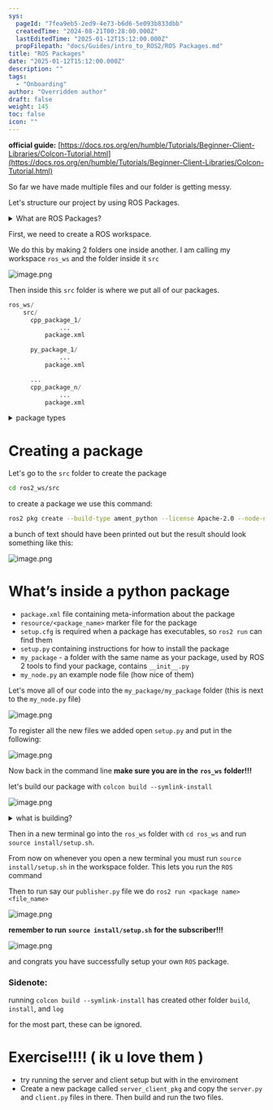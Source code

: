 ```yaml
---
sys:
  pageId: "7fea9eb5-2ed9-4e73-b6d6-5e093b833dbb"
  createdTime: "2024-08-21T00:28:00.000Z"
  lastEditedTime: "2025-01-12T15:12:00.000Z"
  propFilepath: "docs/Guides/intro_to_ROS2/ROS Packages.md"
title: "ROS Packages"
date: "2025-01-12T15:12:00.000Z"
description: ""
tags:
  - "Onboarding"
author: "Overridden author"
draft: false
weight: 145
toc: false
icon: ""
---
```


**official guide:** [https://docs.ros.org/en/humble/Tutorials/Beginner-Client-Libraries/Colcon-Tutorial.html](https://docs.ros.org/en/humble/Tutorials/Beginner-Client-Libraries/Colcon-Tutorial.html)

So far we have made multiple files and our folder is getting messy.

Let's structure our project by using ROS Packages.

<details>

<summary>What are ROS Packages?</summary>

ROS Packages are, as the name implies, packages of code that are highly sharable between ROS developers.

They consist of a folder, `package.xml` file, and source code

```python
      cpp_package_1/
		      ... imagine much code files here ..
          package.xml
```

</details>

First, we need to create a ROS workspace.

We do this by making 2 folders one inside another. I am calling my workspace `ros_ws` and the folder inside it `src`

![image.png](https://prod-files-secure.s3.us-west-2.amazonaws.com/d518164a-d88e-44d1-a4ee-3adb3bd8bce0/70706947-fd18-4537-a67b-e12946812d31/image.png?X-Amz-Algorithm=AWS4-HMAC-SHA256&X-Amz-Content-Sha256=UNSIGNED-PAYLOAD&X-Amz-Credential=ASIAZI2LB466RPK37MWW%2F20250506%2Fus-west-2%2Fs3%2Faws4_request&X-Amz-Date=20250506T121701Z&X-Amz-Expires=3600&X-Amz-Security-Token=IQoJb3JpZ2luX2VjEJz%2F%2F%2F%2F%2F%2F%2F%2F%2F%2FwEaCXVzLXdlc3QtMiJGMEQCIBpwNne%2FZrQmoCBUG5IXY%2BEiW%2B5BbgnXerVJOuUb9IT6AiBFllV9RmLwMo7pIWfw9XJnho5VhCTMlRLoZSOYrAevuSr%2FAwhFEAAaDDYzNzQyMzE4MzgwNSIMSarooNayFgq6G%2FXWKtwD3wo3zsnOQBbYz1zyC%2Bw8r9nSdmGmu1V23i%2BSJJVB4MdN4tC9JlYw6V6oH5kykiGaax9Eh%2BYWtMEAXiLkcAcEWgRDT61%2BRWBhg7l3JrnHIKzcGCwY9qliaTJht3S1lZf2svFf4TfkpKNktIgUmb1XSUKXiGcAx1EW6nkdk8WEP5mRE1VeeXUUzzhfLiVb%2Bp2DAh6dWKDVfzrpEfg%2FUj%2FXZ2BgJ5hVniM1qsPG%2B4ITuHRAo0TeqTsCogcMwrPstWci68MA1Rf3RlQvts6Jl40rZQ5ueToJAQVhbGUBZ1dOmSmlNW31DUPss8Orgfv38fgr5oGQ7cTsDqu9F7AbANs1NtoKdamazGTgax38w0g86O%2Bl9%2BOR7LT5ZcvDyLSRx38Ot1bBrWkjdIIo27z%2Fp3UsKrq2rAAhjxN%2FC76I%2B%2FS%2F2DewsrTrdl46xip1A4rp6JiMu8eVwGHavJ4wVMp2ke%2FRSY5jPkfzlCBN8EXgJemkU6gpx0DeirAfl4oI5SHTTc0XrOTLrnuFbxDktqSNrsDZFgLUMdMUvyQ%2FP8nzj2lpmVi9btMUDdNt4MQGlK0aKeWBvXIZDtTKeqyX4gvHaJd%2BN0v6pmOOUa0NJstqCPTuArwFuypfWwdBtMYPL9swy%2FfnwAY6pgFd7E9fST4MOpsTE8MYFxzeVF%2FvyaN4U1Rj3XoUmwwkjj8B%2Fcx2bQ5iWlH%2BJpfI3MzOXMyGdpg6Ac%2FpwpKqEACgbvV2nPUNEgfGn7%2FgkZEvzKiUntn%2BrOOz2qNn%2BHDUE7fCi9QDsNVhrYahsW9m7QSu%2FfvgKcBceVnyiHouyyPLbE6x3CdiYqxukWoZY92JkyFsFVCQvkDg9E5BROAialXOiTl8iIcw&X-Amz-Signature=3bce50c2f9fe350be45cdae44137097ddbcb64a3172fe23fd5a92fabae92adb8&X-Amz-SignedHeaders=host&x-id=GetObject)

Then inside this `src` folder is where we put all of our packages.

```python
ros_ws/
    src/
      cpp_package_1/
		      ...
          package.xml

      py_package_1/
		      ...
          package.xml

      ...
      cpp_package_n/
		      ...
          package.xml

```

<details>

<summary>package types</summary>

packages can be either `C++` or python.

the intern file structure is different for each but for this guide we will stick to creating python packages

</details>

# Creating a package

Let's go to the `src` folder to create the package

```bash
cd ros2_ws/src
```

to create a package we use this command:

```bash
ros2 pkg create --build-type ament_python --license Apache-2.0 --node-name my_node my_package
```

a bunch of text should have been printed out but the result should look something like this:

![image.png](https://prod-files-secure.s3.us-west-2.amazonaws.com/d518164a-d88e-44d1-a4ee-3adb3bd8bce0/e6cf1e3f-8512-4a3e-b131-079f800bf3e8/image.png?X-Amz-Algorithm=AWS4-HMAC-SHA256&X-Amz-Content-Sha256=UNSIGNED-PAYLOAD&X-Amz-Credential=ASIAZI2LB466RPK37MWW%2F20250506%2Fus-west-2%2Fs3%2Faws4_request&X-Amz-Date=20250506T121701Z&X-Amz-Expires=3600&X-Amz-Security-Token=IQoJb3JpZ2luX2VjEJz%2F%2F%2F%2F%2F%2F%2F%2F%2F%2FwEaCXVzLXdlc3QtMiJGMEQCIBpwNne%2FZrQmoCBUG5IXY%2BEiW%2B5BbgnXerVJOuUb9IT6AiBFllV9RmLwMo7pIWfw9XJnho5VhCTMlRLoZSOYrAevuSr%2FAwhFEAAaDDYzNzQyMzE4MzgwNSIMSarooNayFgq6G%2FXWKtwD3wo3zsnOQBbYz1zyC%2Bw8r9nSdmGmu1V23i%2BSJJVB4MdN4tC9JlYw6V6oH5kykiGaax9Eh%2BYWtMEAXiLkcAcEWgRDT61%2BRWBhg7l3JrnHIKzcGCwY9qliaTJht3S1lZf2svFf4TfkpKNktIgUmb1XSUKXiGcAx1EW6nkdk8WEP5mRE1VeeXUUzzhfLiVb%2Bp2DAh6dWKDVfzrpEfg%2FUj%2FXZ2BgJ5hVniM1qsPG%2B4ITuHRAo0TeqTsCogcMwrPstWci68MA1Rf3RlQvts6Jl40rZQ5ueToJAQVhbGUBZ1dOmSmlNW31DUPss8Orgfv38fgr5oGQ7cTsDqu9F7AbANs1NtoKdamazGTgax38w0g86O%2Bl9%2BOR7LT5ZcvDyLSRx38Ot1bBrWkjdIIo27z%2Fp3UsKrq2rAAhjxN%2FC76I%2B%2FS%2F2DewsrTrdl46xip1A4rp6JiMu8eVwGHavJ4wVMp2ke%2FRSY5jPkfzlCBN8EXgJemkU6gpx0DeirAfl4oI5SHTTc0XrOTLrnuFbxDktqSNrsDZFgLUMdMUvyQ%2FP8nzj2lpmVi9btMUDdNt4MQGlK0aKeWBvXIZDtTKeqyX4gvHaJd%2BN0v6pmOOUa0NJstqCPTuArwFuypfWwdBtMYPL9swy%2FfnwAY6pgFd7E9fST4MOpsTE8MYFxzeVF%2FvyaN4U1Rj3XoUmwwkjj8B%2Fcx2bQ5iWlH%2BJpfI3MzOXMyGdpg6Ac%2FpwpKqEACgbvV2nPUNEgfGn7%2FgkZEvzKiUntn%2BrOOz2qNn%2BHDUE7fCi9QDsNVhrYahsW9m7QSu%2FfvgKcBceVnyiHouyyPLbE6x3CdiYqxukWoZY92JkyFsFVCQvkDg9E5BROAialXOiTl8iIcw&X-Amz-Signature=cd93f2965747ff37c8b3ae0bad91e2be07c9b0787a39b3ddfd62839ae5fbc403&X-Amz-SignedHeaders=host&x-id=GetObject)

# What’s inside a python package

- `package.xml` file containing meta-information about the package
- `resource/<package_name>` marker file for the package
- `setup.cfg` is required when a package has executables, so `ros2 run` can find them
- `setup.py` containing instructions for how to install the package
- `my_package` - a folder with the same name as your package, used by ROS 2 tools to find your package, contains `__init__.py`
- `my_node.py` an example node file (how nice of them)

Let's move all of our code into the `my_package/my_package` folder (this is next to the `my_node.py` file)

![image.png](https://prod-files-secure.s3.us-west-2.amazonaws.com/d518164a-d88e-44d1-a4ee-3adb3bd8bce0/9ce58f11-0da9-4d3e-b86d-506a9685d378/image.png?X-Amz-Algorithm=AWS4-HMAC-SHA256&X-Amz-Content-Sha256=UNSIGNED-PAYLOAD&X-Amz-Credential=ASIAZI2LB466RPK37MWW%2F20250506%2Fus-west-2%2Fs3%2Faws4_request&X-Amz-Date=20250506T121701Z&X-Amz-Expires=3600&X-Amz-Security-Token=IQoJb3JpZ2luX2VjEJz%2F%2F%2F%2F%2F%2F%2F%2F%2F%2FwEaCXVzLXdlc3QtMiJGMEQCIBpwNne%2FZrQmoCBUG5IXY%2BEiW%2B5BbgnXerVJOuUb9IT6AiBFllV9RmLwMo7pIWfw9XJnho5VhCTMlRLoZSOYrAevuSr%2FAwhFEAAaDDYzNzQyMzE4MzgwNSIMSarooNayFgq6G%2FXWKtwD3wo3zsnOQBbYz1zyC%2Bw8r9nSdmGmu1V23i%2BSJJVB4MdN4tC9JlYw6V6oH5kykiGaax9Eh%2BYWtMEAXiLkcAcEWgRDT61%2BRWBhg7l3JrnHIKzcGCwY9qliaTJht3S1lZf2svFf4TfkpKNktIgUmb1XSUKXiGcAx1EW6nkdk8WEP5mRE1VeeXUUzzhfLiVb%2Bp2DAh6dWKDVfzrpEfg%2FUj%2FXZ2BgJ5hVniM1qsPG%2B4ITuHRAo0TeqTsCogcMwrPstWci68MA1Rf3RlQvts6Jl40rZQ5ueToJAQVhbGUBZ1dOmSmlNW31DUPss8Orgfv38fgr5oGQ7cTsDqu9F7AbANs1NtoKdamazGTgax38w0g86O%2Bl9%2BOR7LT5ZcvDyLSRx38Ot1bBrWkjdIIo27z%2Fp3UsKrq2rAAhjxN%2FC76I%2B%2FS%2F2DewsrTrdl46xip1A4rp6JiMu8eVwGHavJ4wVMp2ke%2FRSY5jPkfzlCBN8EXgJemkU6gpx0DeirAfl4oI5SHTTc0XrOTLrnuFbxDktqSNrsDZFgLUMdMUvyQ%2FP8nzj2lpmVi9btMUDdNt4MQGlK0aKeWBvXIZDtTKeqyX4gvHaJd%2BN0v6pmOOUa0NJstqCPTuArwFuypfWwdBtMYPL9swy%2FfnwAY6pgFd7E9fST4MOpsTE8MYFxzeVF%2FvyaN4U1Rj3XoUmwwkjj8B%2Fcx2bQ5iWlH%2BJpfI3MzOXMyGdpg6Ac%2FpwpKqEACgbvV2nPUNEgfGn7%2FgkZEvzKiUntn%2BrOOz2qNn%2BHDUE7fCi9QDsNVhrYahsW9m7QSu%2FfvgKcBceVnyiHouyyPLbE6x3CdiYqxukWoZY92JkyFsFVCQvkDg9E5BROAialXOiTl8iIcw&X-Amz-Signature=f4b12982525e7bc7e06437cf2e6d15172b6f9fe260a7fa51aca2aceed325c5b6&X-Amz-SignedHeaders=host&x-id=GetObject)

To register all the new files we added open `setup.py` and put in the following:

![image.png](https://prod-files-secure.s3.us-west-2.amazonaws.com/d518164a-d88e-44d1-a4ee-3adb3bd8bce0/1cd7c262-4cae-4496-9d75-c178537d24a2/image.png?X-Amz-Algorithm=AWS4-HMAC-SHA256&X-Amz-Content-Sha256=UNSIGNED-PAYLOAD&X-Amz-Credential=ASIAZI2LB466RPK37MWW%2F20250506%2Fus-west-2%2Fs3%2Faws4_request&X-Amz-Date=20250506T121701Z&X-Amz-Expires=3600&X-Amz-Security-Token=IQoJb3JpZ2luX2VjEJz%2F%2F%2F%2F%2F%2F%2F%2F%2F%2FwEaCXVzLXdlc3QtMiJGMEQCIBpwNne%2FZrQmoCBUG5IXY%2BEiW%2B5BbgnXerVJOuUb9IT6AiBFllV9RmLwMo7pIWfw9XJnho5VhCTMlRLoZSOYrAevuSr%2FAwhFEAAaDDYzNzQyMzE4MzgwNSIMSarooNayFgq6G%2FXWKtwD3wo3zsnOQBbYz1zyC%2Bw8r9nSdmGmu1V23i%2BSJJVB4MdN4tC9JlYw6V6oH5kykiGaax9Eh%2BYWtMEAXiLkcAcEWgRDT61%2BRWBhg7l3JrnHIKzcGCwY9qliaTJht3S1lZf2svFf4TfkpKNktIgUmb1XSUKXiGcAx1EW6nkdk8WEP5mRE1VeeXUUzzhfLiVb%2Bp2DAh6dWKDVfzrpEfg%2FUj%2FXZ2BgJ5hVniM1qsPG%2B4ITuHRAo0TeqTsCogcMwrPstWci68MA1Rf3RlQvts6Jl40rZQ5ueToJAQVhbGUBZ1dOmSmlNW31DUPss8Orgfv38fgr5oGQ7cTsDqu9F7AbANs1NtoKdamazGTgax38w0g86O%2Bl9%2BOR7LT5ZcvDyLSRx38Ot1bBrWkjdIIo27z%2Fp3UsKrq2rAAhjxN%2FC76I%2B%2FS%2F2DewsrTrdl46xip1A4rp6JiMu8eVwGHavJ4wVMp2ke%2FRSY5jPkfzlCBN8EXgJemkU6gpx0DeirAfl4oI5SHTTc0XrOTLrnuFbxDktqSNrsDZFgLUMdMUvyQ%2FP8nzj2lpmVi9btMUDdNt4MQGlK0aKeWBvXIZDtTKeqyX4gvHaJd%2BN0v6pmOOUa0NJstqCPTuArwFuypfWwdBtMYPL9swy%2FfnwAY6pgFd7E9fST4MOpsTE8MYFxzeVF%2FvyaN4U1Rj3XoUmwwkjj8B%2Fcx2bQ5iWlH%2BJpfI3MzOXMyGdpg6Ac%2FpwpKqEACgbvV2nPUNEgfGn7%2FgkZEvzKiUntn%2BrOOz2qNn%2BHDUE7fCi9QDsNVhrYahsW9m7QSu%2FfvgKcBceVnyiHouyyPLbE6x3CdiYqxukWoZY92JkyFsFVCQvkDg9E5BROAialXOiTl8iIcw&X-Amz-Signature=a73aebe98d82638642aadc6699db35a3c0360e069ccf13a42138769e7a8231d0&X-Amz-SignedHeaders=host&x-id=GetObject)

Now back in the command line **make sure you are in the** **`ros_ws`** **folder!!!**

let's build our package with `colcon build --symlink-install`

![image.png](https://prod-files-secure.s3.us-west-2.amazonaws.com/d518164a-d88e-44d1-a4ee-3adb3bd8bce0/2f2a0d27-b173-48fd-b189-5f5c0ce65619/image.png?X-Amz-Algorithm=AWS4-HMAC-SHA256&X-Amz-Content-Sha256=UNSIGNED-PAYLOAD&X-Amz-Credential=ASIAZI2LB466RPK37MWW%2F20250506%2Fus-west-2%2Fs3%2Faws4_request&X-Amz-Date=20250506T121701Z&X-Amz-Expires=3600&X-Amz-Security-Token=IQoJb3JpZ2luX2VjEJz%2F%2F%2F%2F%2F%2F%2F%2F%2F%2FwEaCXVzLXdlc3QtMiJGMEQCIBpwNne%2FZrQmoCBUG5IXY%2BEiW%2B5BbgnXerVJOuUb9IT6AiBFllV9RmLwMo7pIWfw9XJnho5VhCTMlRLoZSOYrAevuSr%2FAwhFEAAaDDYzNzQyMzE4MzgwNSIMSarooNayFgq6G%2FXWKtwD3wo3zsnOQBbYz1zyC%2Bw8r9nSdmGmu1V23i%2BSJJVB4MdN4tC9JlYw6V6oH5kykiGaax9Eh%2BYWtMEAXiLkcAcEWgRDT61%2BRWBhg7l3JrnHIKzcGCwY9qliaTJht3S1lZf2svFf4TfkpKNktIgUmb1XSUKXiGcAx1EW6nkdk8WEP5mRE1VeeXUUzzhfLiVb%2Bp2DAh6dWKDVfzrpEfg%2FUj%2FXZ2BgJ5hVniM1qsPG%2B4ITuHRAo0TeqTsCogcMwrPstWci68MA1Rf3RlQvts6Jl40rZQ5ueToJAQVhbGUBZ1dOmSmlNW31DUPss8Orgfv38fgr5oGQ7cTsDqu9F7AbANs1NtoKdamazGTgax38w0g86O%2Bl9%2BOR7LT5ZcvDyLSRx38Ot1bBrWkjdIIo27z%2Fp3UsKrq2rAAhjxN%2FC76I%2B%2FS%2F2DewsrTrdl46xip1A4rp6JiMu8eVwGHavJ4wVMp2ke%2FRSY5jPkfzlCBN8EXgJemkU6gpx0DeirAfl4oI5SHTTc0XrOTLrnuFbxDktqSNrsDZFgLUMdMUvyQ%2FP8nzj2lpmVi9btMUDdNt4MQGlK0aKeWBvXIZDtTKeqyX4gvHaJd%2BN0v6pmOOUa0NJstqCPTuArwFuypfWwdBtMYPL9swy%2FfnwAY6pgFd7E9fST4MOpsTE8MYFxzeVF%2FvyaN4U1Rj3XoUmwwkjj8B%2Fcx2bQ5iWlH%2BJpfI3MzOXMyGdpg6Ac%2FpwpKqEACgbvV2nPUNEgfGn7%2FgkZEvzKiUntn%2BrOOz2qNn%2BHDUE7fCi9QDsNVhrYahsW9m7QSu%2FfvgKcBceVnyiHouyyPLbE6x3CdiYqxukWoZY92JkyFsFVCQvkDg9E5BROAialXOiTl8iIcw&X-Amz-Signature=965416449cb47b88f87ea9d2922d4ea0b54786703487e309f4075d2768f7901d&X-Amz-SignedHeaders=host&x-id=GetObject)

<details>

<summary>what is building?</summary>

if you are a CS major at Rose-Hulman you will learn the answer to this in CSSE132

but TLDR; is it combines all the code files into one program that can be run easily 

</details>

Then in a new terminal go into the `ros_ws` folder with `cd ros_ws` and run `source install/setup.sh`. 

From now on whenever you open a new terminal you must run `source install/setup.sh` in the workspace folder. This lets you run the `ROS` command

Then to run say our `publisher.py` file we do `ros2 run <package name> <file_name>`

![image.png](https://prod-files-secure.s3.us-west-2.amazonaws.com/d518164a-d88e-44d1-a4ee-3adb3bd8bce0/4f4b1219-3a44-4632-aa0a-ce3471699f59/image.png?X-Amz-Algorithm=AWS4-HMAC-SHA256&X-Amz-Content-Sha256=UNSIGNED-PAYLOAD&X-Amz-Credential=ASIAZI2LB466RPK37MWW%2F20250506%2Fus-west-2%2Fs3%2Faws4_request&X-Amz-Date=20250506T121701Z&X-Amz-Expires=3600&X-Amz-Security-Token=IQoJb3JpZ2luX2VjEJz%2F%2F%2F%2F%2F%2F%2F%2F%2F%2FwEaCXVzLXdlc3QtMiJGMEQCIBpwNne%2FZrQmoCBUG5IXY%2BEiW%2B5BbgnXerVJOuUb9IT6AiBFllV9RmLwMo7pIWfw9XJnho5VhCTMlRLoZSOYrAevuSr%2FAwhFEAAaDDYzNzQyMzE4MzgwNSIMSarooNayFgq6G%2FXWKtwD3wo3zsnOQBbYz1zyC%2Bw8r9nSdmGmu1V23i%2BSJJVB4MdN4tC9JlYw6V6oH5kykiGaax9Eh%2BYWtMEAXiLkcAcEWgRDT61%2BRWBhg7l3JrnHIKzcGCwY9qliaTJht3S1lZf2svFf4TfkpKNktIgUmb1XSUKXiGcAx1EW6nkdk8WEP5mRE1VeeXUUzzhfLiVb%2Bp2DAh6dWKDVfzrpEfg%2FUj%2FXZ2BgJ5hVniM1qsPG%2B4ITuHRAo0TeqTsCogcMwrPstWci68MA1Rf3RlQvts6Jl40rZQ5ueToJAQVhbGUBZ1dOmSmlNW31DUPss8Orgfv38fgr5oGQ7cTsDqu9F7AbANs1NtoKdamazGTgax38w0g86O%2Bl9%2BOR7LT5ZcvDyLSRx38Ot1bBrWkjdIIo27z%2Fp3UsKrq2rAAhjxN%2FC76I%2B%2FS%2F2DewsrTrdl46xip1A4rp6JiMu8eVwGHavJ4wVMp2ke%2FRSY5jPkfzlCBN8EXgJemkU6gpx0DeirAfl4oI5SHTTc0XrOTLrnuFbxDktqSNrsDZFgLUMdMUvyQ%2FP8nzj2lpmVi9btMUDdNt4MQGlK0aKeWBvXIZDtTKeqyX4gvHaJd%2BN0v6pmOOUa0NJstqCPTuArwFuypfWwdBtMYPL9swy%2FfnwAY6pgFd7E9fST4MOpsTE8MYFxzeVF%2FvyaN4U1Rj3XoUmwwkjj8B%2Fcx2bQ5iWlH%2BJpfI3MzOXMyGdpg6Ac%2FpwpKqEACgbvV2nPUNEgfGn7%2FgkZEvzKiUntn%2BrOOz2qNn%2BHDUE7fCi9QDsNVhrYahsW9m7QSu%2FfvgKcBceVnyiHouyyPLbE6x3CdiYqxukWoZY92JkyFsFVCQvkDg9E5BROAialXOiTl8iIcw&X-Amz-Signature=808c3d43ca1268e8e20be640116c3d8e587133354278294cf9ee02c81cc9c867&X-Amz-SignedHeaders=host&x-id=GetObject)

**remember to run** **`source install/setup.sh`** **for the subscriber!!!**

![image.png](https://prod-files-secure.s3.us-west-2.amazonaws.com/d518164a-d88e-44d1-a4ee-3adb3bd8bce0/02121119-dad4-49ec-8356-c956108b4243/image.png?X-Amz-Algorithm=AWS4-HMAC-SHA256&X-Amz-Content-Sha256=UNSIGNED-PAYLOAD&X-Amz-Credential=ASIAZI2LB466RPK37MWW%2F20250506%2Fus-west-2%2Fs3%2Faws4_request&X-Amz-Date=20250506T121701Z&X-Amz-Expires=3600&X-Amz-Security-Token=IQoJb3JpZ2luX2VjEJz%2F%2F%2F%2F%2F%2F%2F%2F%2F%2FwEaCXVzLXdlc3QtMiJGMEQCIBpwNne%2FZrQmoCBUG5IXY%2BEiW%2B5BbgnXerVJOuUb9IT6AiBFllV9RmLwMo7pIWfw9XJnho5VhCTMlRLoZSOYrAevuSr%2FAwhFEAAaDDYzNzQyMzE4MzgwNSIMSarooNayFgq6G%2FXWKtwD3wo3zsnOQBbYz1zyC%2Bw8r9nSdmGmu1V23i%2BSJJVB4MdN4tC9JlYw6V6oH5kykiGaax9Eh%2BYWtMEAXiLkcAcEWgRDT61%2BRWBhg7l3JrnHIKzcGCwY9qliaTJht3S1lZf2svFf4TfkpKNktIgUmb1XSUKXiGcAx1EW6nkdk8WEP5mRE1VeeXUUzzhfLiVb%2Bp2DAh6dWKDVfzrpEfg%2FUj%2FXZ2BgJ5hVniM1qsPG%2B4ITuHRAo0TeqTsCogcMwrPstWci68MA1Rf3RlQvts6Jl40rZQ5ueToJAQVhbGUBZ1dOmSmlNW31DUPss8Orgfv38fgr5oGQ7cTsDqu9F7AbANs1NtoKdamazGTgax38w0g86O%2Bl9%2BOR7LT5ZcvDyLSRx38Ot1bBrWkjdIIo27z%2Fp3UsKrq2rAAhjxN%2FC76I%2B%2FS%2F2DewsrTrdl46xip1A4rp6JiMu8eVwGHavJ4wVMp2ke%2FRSY5jPkfzlCBN8EXgJemkU6gpx0DeirAfl4oI5SHTTc0XrOTLrnuFbxDktqSNrsDZFgLUMdMUvyQ%2FP8nzj2lpmVi9btMUDdNt4MQGlK0aKeWBvXIZDtTKeqyX4gvHaJd%2BN0v6pmOOUa0NJstqCPTuArwFuypfWwdBtMYPL9swy%2FfnwAY6pgFd7E9fST4MOpsTE8MYFxzeVF%2FvyaN4U1Rj3XoUmwwkjj8B%2Fcx2bQ5iWlH%2BJpfI3MzOXMyGdpg6Ac%2FpwpKqEACgbvV2nPUNEgfGn7%2FgkZEvzKiUntn%2BrOOz2qNn%2BHDUE7fCi9QDsNVhrYahsW9m7QSu%2FfvgKcBceVnyiHouyyPLbE6x3CdiYqxukWoZY92JkyFsFVCQvkDg9E5BROAialXOiTl8iIcw&X-Amz-Signature=6fd93954e2f60bdc33c0391f4f600ed7fd96eab4be7c263e36fac0960a32ee28&X-Amz-SignedHeaders=host&x-id=GetObject)

and congrats you have successfully setup your own `ROS` package.

### Sidenote:

running `colcon build --symlink-install` has created other folder `build`, `install`, and `log`

for the most part, these can be ignored.

# Exercise!!!! ( ik u love them )

- try running the server and client setup but with in the enviroment
- Create a new package called `server_client_pkg` and copy the `server.py` and `client.py` files in there. Then build and run the two files.
